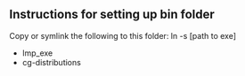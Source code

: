 ## Instructions for setting up bin folder

Copy or symlink the following to this folder:
ln -s [path to exe]
* lmp_exe
* cg-distributions

